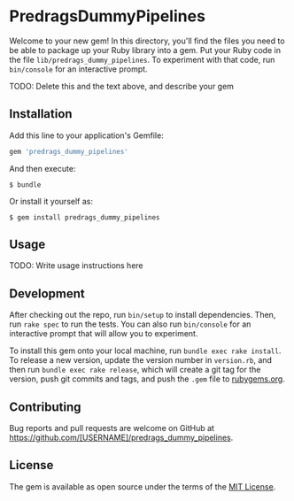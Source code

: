 # PredragsDummyPipelines

Welcome to your new gem! In this directory, you'll find the files you need to be able to package up your Ruby library into a gem. Put your Ruby code in the file `lib/predrags_dummy_pipelines`. To experiment with that code, run `bin/console` for an interactive prompt.

TODO: Delete this and the text above, and describe your gem

## Installation

Add this line to your application's Gemfile:

```ruby
gem 'predrags_dummy_pipelines'
```

And then execute:

    $ bundle

Or install it yourself as:

    $ gem install predrags_dummy_pipelines

## Usage

TODO: Write usage instructions here

## Development

After checking out the repo, run `bin/setup` to install dependencies. Then, run `rake spec` to run the tests. You can also run `bin/console` for an interactive prompt that will allow you to experiment.

To install this gem onto your local machine, run `bundle exec rake install`. To release a new version, update the version number in `version.rb`, and then run `bundle exec rake release`, which will create a git tag for the version, push git commits and tags, and push the `.gem` file to [rubygems.org](https://rubygems.org).

## Contributing

Bug reports and pull requests are welcome on GitHub at https://github.com/[USERNAME]/predrags_dummy_pipelines.


## License

The gem is available as open source under the terms of the [MIT License](http://opensource.org/licenses/MIT).

